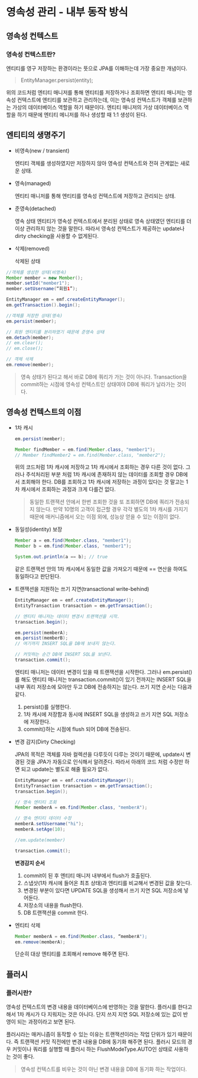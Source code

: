 # 영속성 관리 - 내부 동작 방식

## 영속성 컨텍스트

### 영속성 컨텍스트란?

엔티티를 영구 저장하는 환경이라는 뜻으로 JPA를 이해하는데 가장 중요한 개념이다.

> EntityManager.persist(entity);
> 

위의 코드처럼 엔티티 매니저를 통해 엔티티를 저장하거나 조회하면 엔티티 매니저는 영속성 컨텍스트에 엔티티를 보관하고 관리하는데, 이는 영속성 컨텍스트가 객체를 보관하는 가상의 데이터베이스 역할을 하기 때문이다. 엔티티 매니저의 가상 데이터베이스 역할을 하기 때문에 엔티티 메니저를 하나 생성할 때 1:1 생성이 된다.

## 엔티티의 생명주기

- 비영속(new / transient)
    
    엔티티 객체를 생성하였지만 저장하지 않아 영속성 컨텍스트와 전혀 관계없는 새로운 상태.
    
- 영속(managed)
    
    엔티티 매니저를 통해 엔티티를 영속성 컨텍스트에 저장하고 관리되는 상태.
    
- 준영속(detached)
    
    영속 상태 엔티티가 영속성 컨텍스트에서 분리된 상태로 영속 상태였던 엔티티를 더이상 관리하지 않는 것을 말한다. 따라서 영속성 컨텍스트가 제공하는 update나 dirty checking을 사용할 수 없게된다.
    
- 삭제(removed)
    
    삭제된 상태
    

```java
//객체를 생성한 상태(비영속)
Member member = new Member();
member.setId("member1");
member.setUsername(“회원1”);

EntityManager em = emf.createEntityManager();
em.getTransaction().begin();

//객체를 저장한 상태(영속)
em.persist(member);

// 회원 엔티티를 분리하였기 때문에 준영속 상태
em.detach(member);
// em.clear();
// em.close();

// 객체 삭제
em.remove(member);
```

> 영속 상태가 된다고 해서 바로 DB에 쿼리가 가는 것이 아니다. Transaction을 commit하는 시점에 영속성 컨텍스트인 상태여야 DB에 쿼리가 날라가는 것이다.
> 

## 영속성 컨텍스트의 이점

- 1차 캐시
    
    ```java
    em.persist(member);
    
    Member findMember = em.find(Member.class, "member1");
    // Member findMember2 = em.find(Member.class, "member2");
    ```
    
    위의 코드처럼 1차 캐시에 저장하고 1차 캐시에서 조회하는 경우 다른 것이 없다. 그러나 주석처리된 부분 처럼 1차 캐시에 존재하지 않는 데이터를 조회할 경우 DB에서 조회해야 한다. DB를 조회하고 1차 캐시에 저장하는 과정이 있다는 것 말고는 1차 캐시에서 조회하는 과정과 크게 다를건 없다.
    
    > 동일한 트랜잭션 안에서 한번 조회한 것을 또 조회하면 DB에 쿼리가 전송되지 않는다. 만약 10명의 고객이 접근할 경우 각각 별도의 1차 캐시를 가지기 때문에 매커니즘에서 오는 이점 외에, 성능상 얻을 수 있는 이점이 없다.
    > 
- 동일성(identity) 보장
    
    ```java
    Member a = em.find(Member.class, "member1");
    Member b = em.find(Member.class, "member1");
    
    System.out.println(a == b); // true
    ```
    
    같은 트랜잭션 안의 1차 캐시에서 동일한 값을 가져오기 때문에 == 연산을 하여도 동일하다고 판단된다.
    
- 트랜잭션을 지원하는 쓰기 지연(transactional write-behind)
    
    ```java
    EntityManager em = emf.createEntityManager();
    EntityTransaction transaction = em.getTransaction();
    
    // 엔티티 매니저는 데이터 변경시 트랜잭션을 시작.
    transaction.begin();
    
    em.persist(memberA);
    em.persist(memberB);
    // 여기까지 INSERT SQL을 DB에 보내지 않는다.
    
    // 커밋하는 순간 DB에 INSERT SQL을 보낸다.
    transaction.commit();
    ```
    
    엔티티 매니저는 데이터 변경이 있을 때 트랜잭션을 시작한다. 그러나 em.persist()를 해도 엔티티 매니저는 transaction.commit()이 있기 전까지는 INSERT SQL을 내부 쿼리 저장소에 모아만 두고 DB에 전송하지는 않는다. 쓰기 지연 순서는 다음과 같다.
    
    1. persist()를 실행한다.
    2. 1차 캐시에 저장함과 동시에 INSERT SQL을 생성하고 쓰기 지연 SQL 저장소에 저장한다.
    3. commit()하는 시점에 flush 되어 DB에 전송된다.
- 변경 감지(Dirty Checking)
    
    JPA의 목적은 객체를 자바 컬렉션을 다루듯이 다루는 것이기 때문에, update시 변경된 것을 JPA가 자동으로 인식해서 알려준다. 따라서 아래의 코드 처럼 수정만 하면 되고 update는 별도로 해줄 필요가 없다.
    
    ```java
    EntityManager em = emf.createEntityManager();
    EntityTransaction transaction = em.getTransaction();
    transaction.begin(); 
    
    // 영속 엔티티 조회
    Member memberA = em.find(Member.class, "memberA");
    
    // 영속 엔티티 데이터 수정
    memberA.setUsername("hi");
    memberA.setAge(10);
    
    //em.update(member) 
    
    transaction.commit(); 
    ```
    
    **변경감지 순서**
    
    1. commit이 된 후 엔티티 매니저 내부에서 flush가 호출된다.
    2. 스냅샷(1차 캐시에 들어온 최초 상태)과 엔티티를 비교해서 변경된 값을 찾는다.
    3. 변경된 부분이 있다면 UPDATE SQL을 생성해서 쓰기 지연 SQL 저장소에 넣어둔다.
    4. 저장소의 내용을 flush한다.
    5. DB 트랜잭션을 commit 한다.
- 엔티티 삭제
    
    ```java
    Member memberA = em.find(Member.class, “memberA");
    em.remove(memberA);
    ```
    
    단순히 대상 엔티티를 조회해서 remove 해주면 된다.
    

## 플러시

### 플러시란?

영속성 컨텍스트의 변경 내용을 데이터베이스에 반영하는 것을 말한다. 플러시를 한다고 해서 1차 캐시가 다 지워지는 것은 아니다. 단지 쓰지 지연 SQL 저장소에 있는 값이 반영이 되는 과정이라고 보면 된다.

플러시라는 매커니즘이 동작할 수 있는 이유는 트랜잭션이라는 작업 단위가 있기 때문이다. 즉 트랜잭션 커밋 직전에만 변경 내용을 DB에 동기화 해주면 된다. 플러시 모드의 경우 커밋이나 쿼리를 실행할 때 플러시 하는 FlushModeType.AUTO인 상태로 사용하는 것이 좋다.

> 영속성 컨텍스트를 비우는 것이 아닌 변경 내용을 DB에 동기화 하는 작업이다.
>